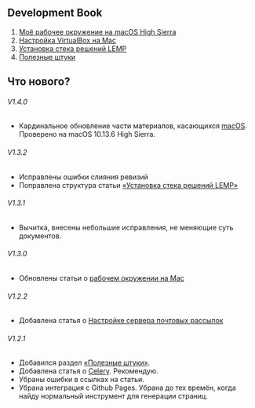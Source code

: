 ## Development Book

1. [Моё рабочее окружение на macOS High Sierra](./macOS/README.md)
2. [Настройка VirtualBox на Mac](./VirtualBox/README.md)
3. [Установка стека решений LEMP](./LEMP/README.md)
4. [Полезные штуки](./UsefulThings/README.md)


## Что нового?

###### V1.4.0
- Кардинальное обновление части материалов, касающихся [macOS](/macOS/README.md). Проверено на macOS 10.13.6 High Sierra.

###### V1.3.2
- Исправлены ошибки слияния ревизий
- Поправлена структура статьи [«Установка стека решений LEMP»](./LEMP/README.md)

###### V1.3.1
- Вычитка, внесены небольшие исправления, не меняющие суть документов.

###### V1.3.0
- Обновлены статьи о [рабочем окружении на Mac](./macOS/README.md)

###### V1.2.2
- Добавлена статья о [Настройке сервера почтовых рассылок](./UsefulThings/MailServerSettings.md)

###### V1.2.1

- Добавился раздел [«Полезные штуки»](./UsefulThings/README.md).
- Добавлена статья о [Celery](./UsefulThings/Celery.md). Рекомендую.
- Убраны ошибки в ссылках на статьи.
- Убрана интеграция с Github Pages. Убрана до тех времён, когда найду нормальный инструмент для генерации страниц.
